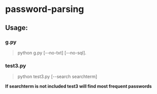 # **password-parsing**

## Usage:
### g.py
> python g.py [--no-txt] [--no-sql].
### test3.py
> python test3.py [--search searchterm]  


**If searchterm is not included test3 will find most frequent passwords**

